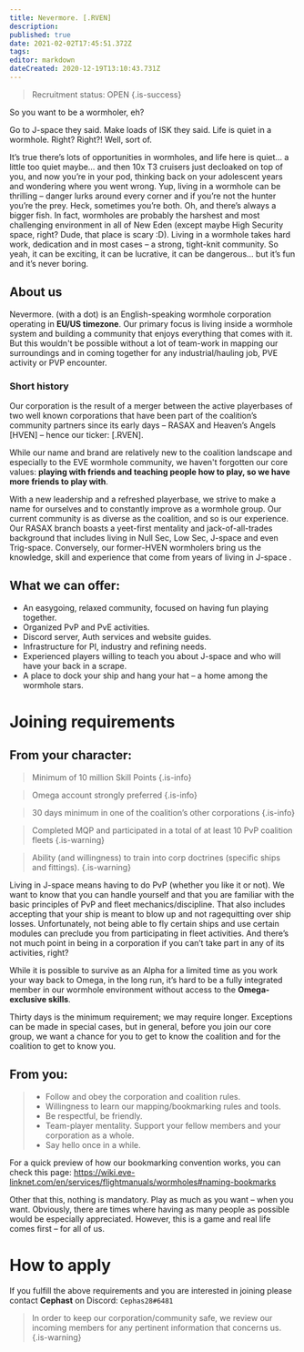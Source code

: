 ```yaml
---
title: Nevermore. [.RVEN]
description: 
published: true
date: 2021-02-02T17:45:51.372Z
tags: 
editor: markdown
dateCreated: 2020-12-19T13:10:43.731Z
---
```


>Recruitment status: OPEN
{.is-success}

So you want to be a wormholer, eh?

Go to J-space they said. Make loads of ISK they said. Life is quiet in a wormhole. Right? Right?! Well, sort of. 

It’s true there’s lots of opportunities in wormholes, and life here is quiet… a little too quiet maybe… and then 10x T3 cruisers just decloaked on top of you, and now you’re in your pod, thinking back on your adolescent years and wondering where you went wrong.
Yup, living in a wormhole can be thrilling – danger lurks around every corner and if you’re not the hunter you’re the prey. Heck, sometimes you’re both. Oh, and there’s always a bigger fish.
In fact, wormholes are probably the harshest and most challenging environment in all of New Eden (except maybe High Security space, right? Dude, that place is scary :D). Living in a wormhole takes hard work, dedication and in most cases – a strong, tight-knit community.
So yeah, it can be exciting, it can be lucrative, it can be dangerous… but it’s fun and it’s never boring.

## About us
Nevermore. (with a dot) is an English-speaking wormhole corporation operating in **EU/US timezone**. 
Our primary focus is living inside a wormhole system and building a community that enjoys everything that comes with it. 
But this wouldn't be possible without a lot of team-work in mapping our surroundings and in coming together for any industrial/hauling job, PVE activity or PVP encounter.


### Short history
Our corporation is the result of a merger between the active playerbases of two well known corporations that have been part of the coalition’s community partners since its early days – RASAX and Heaven’s Angels [HVEN] – hence our ticker: [.RVEN].

While our name and brand are relatively new to the coalition landscape and especially to the EVE wormhole community, we haven't forgotten our core values: **playing with friends and teaching people how to play, so we have more friends to play with**.

With a new leadership and a refreshed playerbase, we strive to make a name for ourselves and to constantly improve as a wormhole group. Our current community is as diverse as the coalition, and so is our experience. Our RASAX branch boasts a yeet-first mentality and jack-of-all-trades background that includes living in Null Sec, Low Sec, J-space and even Trig-space. Conversely, our former-HVEN wormholers bring us the knowledge, skill and experience that come from years of living in J-space .


## What we can offer:
- An easygoing, relaxed community, focused on having fun playing together.
- Organized PvP and PvE activities.
- Discord server, Auth services and website guides.
- Infrastructure for PI, industry and refining needs.
- Experienced players willing to teach you about J-space and who will have your back in a scrape.
- A place to dock your ship and hang your hat – a home among the wormhole stars.

# Joining requirements
## From your character:
>  Minimum of 10 million Skill Points
{.is-info}

> Omega account strongly preferred 
{.is-info}

> 30 days minimum in one of the coalition’s other corporations
{.is-info}

> Completed MQP and participated in a total of at least 10 PvP coalition fleets 
{.is-warning}

> Ability (and willingness) to train into corp doctrines (specific ships and fittings).
{.is-warning}

Living in J-space means having to do PvP (whether you like it or not). We want to know that you can handle yourself and that you are familiar with the basic principles of PvP and fleet mechanics/discipline. That also includes accepting that your ship is meant to blow up and not ragequitting over ship losses.
Unfortunately, not being able to fly certain ships and use certain modules can preclude you from participating in fleet activities. And there’s not much point in being in a corporation if you can’t take part in any of its activities, right?

While it is possible to survive as an Alpha for a limited time as you work your way back to Omega, in the long run, it’s hard to be a fully integrated member in our wormhole environment without access to the **Omega-exclusive skills**.

Thirty days is the minimum requirement; we may require longer. Exceptions can be made in special cases, but in general, before you join our core group, we want a chance for you to get to know the coalition and for the coalition to get to know you.

## From you:
> - Follow and obey the corporation and coalition rules.
> - Willingness to learn our mapping/bookmarking rules and tools.
> - Be respectful, be friendly.
> - Team-player mentality. Support your fellow members and your corporation as a whole.
> - Say hello once in a while.

For a quick preview of how our bookmarking convention works, you can check this page: https://wiki.eve-linknet.com/en/services/flightmanuals/wormholes#naming-bookmarks

Other that this, nothing is mandatory. Play as much as you want – when you want. Obviously, there are times where having as many people as possible would be especially appreciated. However, this is a game and real life comes first – for all of us.

# How to apply
If you fulfill the above requirements and you are interested in joining please contact **Cephast** on Discord: `Cephas28#6481`

> In order to keep our corporation/community safe, we review our incoming members for any pertinent information that concerns us. 
{.is-warning}

